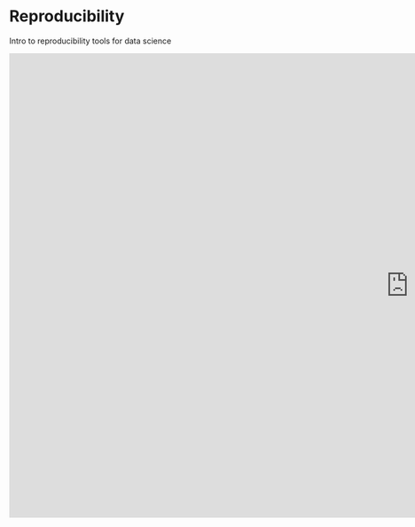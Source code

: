 # Reproducibility
Intro to reproducibility tools for data science

<iframe src="https://docs.google.com/presentation/d/e/2PACX-1vSRoEbtXdjqC_Lb1VXgg6YAQteMKOGcU528m7TdxF7-aRzyG0YTSQlhrF9CBu4iE1jEPJ858y87lcMl/embed?start=false&loop=false&delayms=60000" frameborder="0" width="1440" height="839" allowfullscreen="true" mozallowfullscreen="true" webkitallowfullscreen="true"></iframe>
